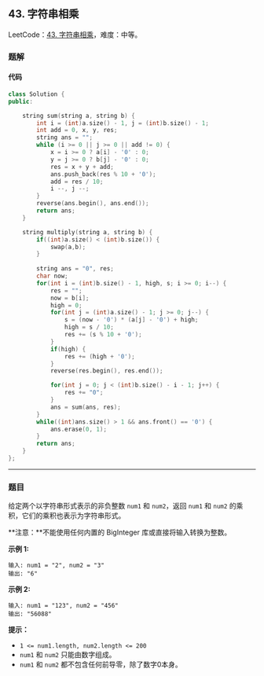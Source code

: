## 43. 字符串相乘

LeetCode：[43. 字符串相乘](https://leetcode.cn/problems/multiply-strings/)，难度：中等。

### 题解

#### 代码

```c++
class Solution {
public:

    string sum(string a, string b) { 
        int i = (int)a.size() - 1, j = (int)b.size() - 1;
        int add = 0, x, y, res;
        string ans = "";
        while (i >= 0 || j >= 0 || add != 0) {
            x = i >= 0 ? a[i] - '0' : 0;
            y = j >= 0 ? b[j] - '0' : 0;
            res = x + y + add;
            ans.push_back(res % 10 + '0');
            add = res / 10;
            i --, j --;
        }
        reverse(ans.begin(), ans.end());
        return ans;
    }

    string multiply(string a, string b) {
        if((int)a.size() < (int)b.size()) {
            swap(a,b);
        }
            
        string ans = "0", res;
        char now;
        for(int i = (int)b.size() - 1, high, s; i >= 0; i--) {
            res = "";
            now = b[i];
            high = 0;
            for(int j = (int)a.size() - 1; j >= 0; j--) {
                s = (now - '0') * (a[j] - '0') + high;
                high = s / 10;
                res += (s % 10 + '0');
            }
            if(high) {
                res += (high + '0');
            }
            reverse(res.begin(), res.end()); 

            for(int j = 0; j < (int)b.size() - i - 1; j++) { 
                res += "0";
            }      
            ans = sum(ans, res); 
        }
        while((int)ans.size() > 1 && ans.front() == '0') {
            ans.erase(0, 1);
        }
        return ans;
    }
};
```



---



### 题目

给定两个以字符串形式表示的非负整数 `num1` 和 `num2`，返回 `num1` 和 `num2` 的乘积，它们的乘积也表示为字符串形式。

**注意：**不能使用任何内置的 BigInteger 库或直接将输入转换为整数。

 

**示例 1:**

```
输入: num1 = "2", num2 = "3"
输出: "6"
```

**示例 2:**

```
输入: num1 = "123", num2 = "456"
输出: "56088"
```

 

**提示：**

- `1 <= num1.length, num2.length <= 200`
- `num1` 和 `num2` 只能由数字组成。
- `num1` 和 `num2` 都不包含任何前导零，除了数字0本身。



